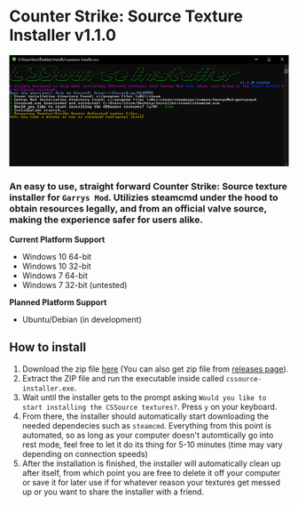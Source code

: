 # Counter Strike: Source Texture Installer v1.1.0
![Installer Screenshot](https://raw.githubusercontent.com/ITS-NIGHTOWL/CSSource-Texture-Installer/master/screenshots/Capture.PNG?token=AMLZAQJ2DRJT277TXZUV34K6V5442)

### An easy to use, straight forward Counter Strike: Source texture installer for `Garrys Mod`. Utilizies steamcmd under the hood to obtain resources legally, and from an official valve source, making the experience safer for users alike.

__**Current Platform Support**__
- Windows 10 64-bit
- Windows 10 32-bit
- Windows 7 64-bit
- Windows 7 32-bit (untested)

__**Planned Platform Support**__
- Ubuntu/Debian (in development)

## How to install
1. Download the zip file [here](https://github.com/ITS-NIGHTOWL/CSSource-Texture-Installer/releases/download/1.1.0/installer.zip)
(You can also get zip file from [releases page](https://github.com/ITS-NIGHTOWL/CSSource-Texture-Installer/releases)).
2. Extract the ZIP file and run the executable inside called `cssource-installer.exe`.
3. Wait until the installer gets to the prompt asking `Would you like to start installing the CSSource textures?`. Press `y` on your keyboard.
4. From there, the installer should automatically start downloading the needed dependecies such as `steamcmd`. Everything from this point is automated, so as long as your computer doesn't automtically go into rest mode, feel free to let it do its thing for 5-10 minutes (time may vary depending on connection speeds)
5. After the installation is finished, the installer will automatically clean up after itself, from which point you are free to delete it off your computer or save it for later use if for whatever reason your textures get messed up or you want to share the installer with a friend.

